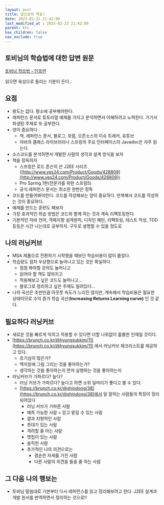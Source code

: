 ```yaml
---
layout: post
title: 앞으로의 목표!
date: 2023-02-22 21:42:00
last_modified_at : 2023-02-22 21:42:00
parent: Etc
has_children: false
nav_exclude: true
---
```


## 토비님의 학습법에 대한 답변  원문

[토비님 학습법 - 인프런](https://www.inflearn.com/questions/763626/%EA%B3%B5%EB%B6%80-%EB%B0%A9%EB%B2%95%EC%97%90-%EB%8C%80%ED%95%B4%EC%84%9C-%EC%A7%88%EB%AC%B8%EB%93%9C%EB%A6%BD%EB%8B%88%EB%8B%A4?utm_source=mailchimp&utm_medium=email&utm_campaign=traffic_helloinf_inflearnpick&utm_content=20230221_v18)

읽으면 육성으로 들리는 기분이 든다..

## 요점

- 왕도는 없다. 평소에 공부해야한다.
- 레퍼런스 문서로 튜토리얼 예제를 가지고 분석하면서 이해하려고 노력한다. 거기서 파생된 주제로 또 공부한다.
- 양이 중요하다
    - 책, 레퍼런스 문서, 블로그, 포럼, 오픈소스의 이슈 트래커, 유튜브
    - 자바의 클래스 라이브러리나 스프링의 주요 인터페이스의 Javadoc은 자주 읽는다.
- 소스코드를 분석하면서 개발한 사람의 생각과 설계 방식을 보자
- 책을 정독하자
    - 스프링은 로드 존슨이 쓴 J2EE 시리즈([http://www.yes24.com/Product/Goods/428809](http://www.yes24.com/Product/Goods/428809))
    - Pro Spring 1판(전문가를 위한 스프링5)
    - 공식 레퍼런스 문서는 최소한 한번은 정독
- 코드를 만들어봐야한다. 코드를 작성해보는 양이 중요하다. 반복해서 코드를 작성하는 것이 중요하다.
- 예제를 만드는 훈련도 해보자
- 가장 효과적인 학습 방법은 코드와 함께 하는 것과 계속 리팩토링한다.
- 기본적인 자바 언어, 객체지향 설계원칙, 디자인 패턴, 리팩토링, 테스트 작성, TDD 등등은 시간 나는대로 공부하자. 구두로 설명할 수 있을 정도로

## 나의 러닝커브

- MSA 제품으로 전환하기 시작했을 때보단 학습비용이 많이 줄었다.
- 학습량도 점차 우상향으로 늘어나고 있는 것은 확실하다.
    - 점점 봐야할 강의도 늘어나고
    - 읽어야 할 책도 많아지고
    - 적용해보고 싶은 코드도 늘어나고…
    - 블로그로 정리하고 싶은 주제도 밀려있다…
- 나의 곡선은 초반만큼 아웃풋 속도가 느리진 않지만, 계속해서 학습비용은 필요한 상태이므로 수익 증가 학습 곡선(****Increasing Returns Learning curve)**** 인 것 같다.

## 필요하다 러닝커브

- 새로운 것을 빠르게 익히고 적용할 수 있다면 더할 나위없이 훌륭한 인재일 것이다.
- [https://brunch.co.kr/@hyungsukkim/11](https://brunch.co.kr/@hyungsukkim/11) 에서 러닝커브 체크리스트를 제공하고 있다.
    - 호기심이 많은가?
    - 백지장에 그림 그리는 것을 좋아하는가?
    - 생각하는 것을 좋아하는지 먼저 실행하는 것을 좋아하는지
- 러닝커브가 가파르다? 높다?
    - 러닝 커브가 가파르다? 높다고 하면 소위 일머리가 좋다고 볼 수 있다.
    - [https://brunch.co.kr/@shindong/38](https://brunch.co.kr/@shindong/38)에서 일 잘하는 사람들의 특징이 정리되어있다
        - 러닝 커브가 가파른 사람
        - 예측 가능한 사람 = 믿고 맡길 수 있는 사람
        - 결과 지향적인 사람
        - 줏대가 있는 사람
        - 격려할 줄 아는 사람
        - 맷집이 있는 사람
        - 솔직한 사람
        - 추가적인 나의 의견으로는
            - 겸손한 자세를 가진 사람
            - 다른 사람의 의견을 들을 줄 아는 사람

## 그 다음 나의 행보는

- 토비님 말씀대로 기본부터 다시 레퍼런스를 읽고 정리해보려고 한다. J2EE 설계과 개발 원서를 번역하면서 정리하는 것으로!!